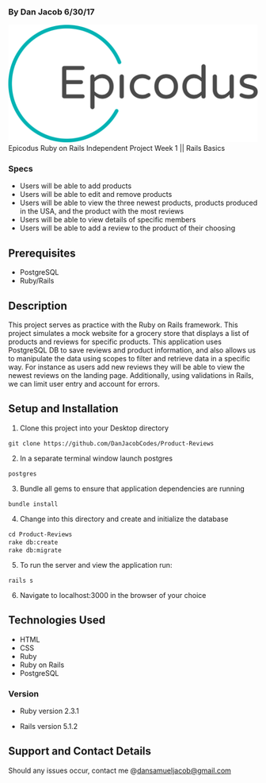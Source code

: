 ### By Dan Jacob 6/30/17

![Alt text](/app/assets/images/Epicodus.png?raw=true "Epicodus Logo")
Epicodus Ruby on Rails Independent Project Week 1 || Rails Basics

### Specs
* Users will be able to add products
* Users will be able to edit and remove products
* Users will be able to view the three newest products, products produced in the USA, and the product with the most reviews
* Users will be able to view details of specific members
* Users will be able to add a review to the product of their choosing

## Prerequisites
* PostgreSQL
* Ruby/Rails

## Description
This project serves as practice with the Ruby on Rails framework. This project simulates a mock website for a grocery store that displays a list of products and reviews for specific products. This application uses PostgreSQL DB to save reviews and product information, and also allows us to manipulate the data using scopes to filter and retrieve data in a specific way. For instance as users add new reviews they will be able to view the newest reviews on the landing page. Additionally, using validations in Rails, we can limit user entry and account for errors.

## Setup and Installation
1. Clone this project into your Desktop directory
  ```
  git clone https://github.com/DanJacobCodes/Product-Reviews
  ```
2. In a separate terminal window launch postgres
```
postgres
```

3. Bundle all gems to ensure that application dependencies are running
  ```
  bundle install
  ```
4. Change into this directory and create and initialize the database
  ```
  cd Product-Reviews
  rake db:create
  rake db:migrate
  ```

  5. To run the server and view the application run:
  ```
  rails s
  ```

  6. Navigate to localhost:3000 in the browser of your choice


## Technologies Used
* HTML
* CSS
* Ruby
* Ruby on Rails
* PostgreSQL

### Version
* Ruby version
  2.3.1

* Rails version
  5.1.2

## Support and Contact Details
Should any issues occur, contact me @dansamueljacob@gmail.com
